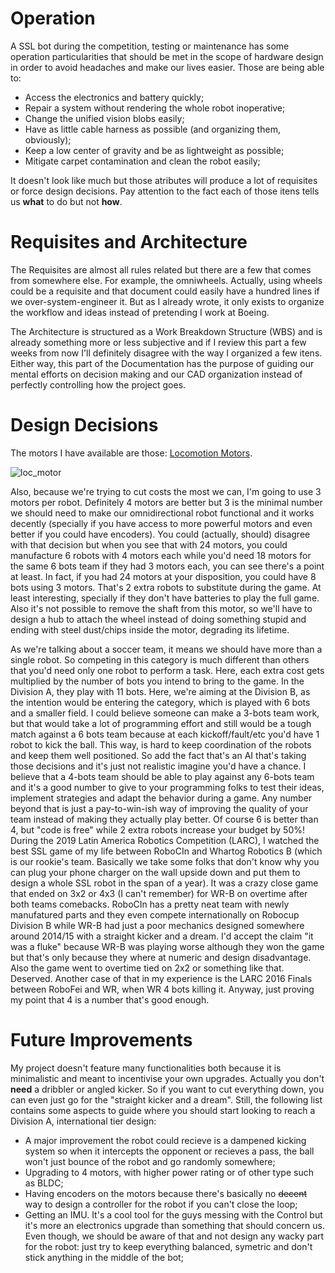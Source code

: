 # Operation

A SSL bot during the competition, testing or maintenance has some operation particularities that should be met in the scope of hardware design in order to avoid headaches and make our lives easier. Those are being able to:

- Access the electronics and battery quickly;
- Repair a system without rendering the whole robot inoperative;
- Change the unified vision blobs easily;
- Have as little cable harness as possible (and organizing them, obviously);
- Keep a low center of gravity and be as lightweight as possible;
- Mitigate carpet contamination and clean the robot easily;

It doesn't look like much but those atributes will produce a lot of requisites or force design decisions. Pay attention to the fact each of those itens tells us **what** to do but not **how**.

# Requisites and Architecture

The Requisites are almost all rules related but there are a few that comes from somewhere else. For example, the omniwheels. Actually, using wheels could be a requisite and that document could easily have a hundred lines if we over-system-engineer it. But as I already wrote, it only exists to organize the workflow and ideas instead of pretending I work at Boeing.

The Architecture is structured as a Work Breakdown Structure (WBS) and is already something more or less subjective and if I review this part a few weeks from now I'll definitely disagree with the way I organized a few itens. Either way, this part of the Documentation has the purpose of guiding our mental efforts on decision making and our CAD organization instead of perfectly controlling how the project goes.

# Design Decisions
The motors I have available are those: [Locomotion Motors](https://microred.com.br/page18.html).

![loc_motor](https://user-images.githubusercontent.com/38017504/130149860-75d16333-8673-452b-bafb-11ce198a3771.jpg)

Also, because we're trying to cut costs the most we can, I'm going to use 3 motors per robot. Definitely 4 motors are better but 3 is the minimal number we should need to make our omnidirectional robot functional and it works decently (specially if you have access to more powerful motors and even better if you could have encoders). You could (actually, should) disagree with that decision but when you see that with 24 motors, you could manufacture 6 robots with 4 motors each while you'd need 18 motors for the same 6 bots team if they had 3 motors each, you can see there's a point at least. In fact, if you had 24 motors at your disposition, you could have 8 bots using 3 motors. That's 2 extra robots to substitute during the game. At least interesting, specially if they don't have batteries to play the full game. Also it's not possible to remove the shaft from this motor, so we'll have to design a hub to attach the wheel instead of doing something stupid and ending with steel dust/chips inside the motor, degrading its lifetime.

As we're talking about a soccer team, it means we should have more than a single robot. So competing in this category is much different than others that you'd need only one robot to perform a task. Here, each extra cost gets multiplied by the number of bots you intend to bring to the game. In the Division A, they play with 11 bots. Here, we're aiming at the Division B, as the intention would be entering the category, which is played with 6 bots and a smaller field. I could believe someone can make a 3-bots team work, but that would take a lot of programming effort and still would be a tough match against a 6 bots team because at each kickoff/fault/etc you'd have 1 robot to kick the ball. This way, is hard to keep coordination of the robots and keep them well positioned. So add the fact that's an AI that's taking those decisions and it's just not realistic imagine you'd have a chance. I believe that a 4-bots team should be able to play against any 6-bots team and it's a good number to give to your programming folks to test their ideas, implement strategies and adapt the behavior during a game. Any number beyond that is just a pay-to-win-ish way of improving the quality of your team instead of making they actually play better. Of course 6 is better than 4, but "code is free" while 2 extra robots increase your budget by 50%! During the 2019 Latin America Robotics Competition (LARC), I watched the best SSL game of my life between RoboCIn and Whartog Robotics B (which is our rookie's team. Basically we take some folks that don't know why you can plug your phone charger on the wall upside down and put them to design a whole SSL robot in the span of a year). It was a crazy close game that ended on 3x2 or 4x3 (I can't remember) for WR-B on overtime after both teams comebacks. RoboCIn has a pretty neat team with newly manufatured parts and they even compete internationally on Robocup Division B while WR-B had just a poor mechanics designed somewhere around 2014/15 with a straight kicker and a dream. I'd accept the claim "it was a fluke" because WR-B was playing worse although they won the game but that's only because they where at numeric and design disadvantage. Also the game went to overtime tied on 2x2 or something like that. Deserved.  Another case of that in my experience is the LARC 2016 Finals between RoboFei and WR, when WR 4 bots killing it. Anyway, just proving my point that 4 is a number that's good enough.

# Future Improvements

My project doesn't feature many functionalities both because it is minimalistic and meant to incentivise your own upgrades. Actually you don't **need** a dribbler or angled kicker. So if you want to cut everything down, you can even just go for the "straight kicker and a dream". Still, the following list contains some aspects to guide where you should start looking to reach a Division A, international tier design:

- A major improvement the robot could recieve is a dampened kicking system so when it intercepts the opponent or recieves a pass, the ball won't just bounce of the robot and go randomly somewhere;
- Upgrading to 4 motors, with higher power rating or of other type such as BLDC;
- Having encoders on the motors because there's basically no ~~decent~~ way to design a controller for the robot if you can't close the loop;
- Getting an IMU. It's a cool tool for the guys messing with the Control but it's more an electronics upgrade than something that should concern us. Even though, we should be aware of that and not design any wacky part for the robot: just try to keep everything balanced, symetric and don't stick anything in the middle of the bot;
